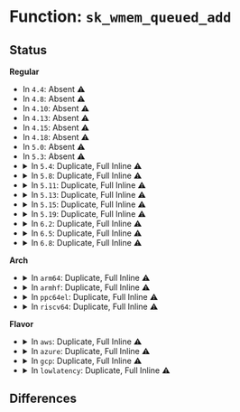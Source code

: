 # Function: <code>sk_wmem_queued_add</code>

## Status
<b>Regular</b>
<ul>
<li>
In <code>4.4</code>: Absent ⚠️
</li>
<li>
In <code>4.8</code>: Absent ⚠️
</li>
<li>
In <code>4.10</code>: Absent ⚠️
</li>
<li>
In <code>4.13</code>: Absent ⚠️
</li>
<li>
In <code>4.15</code>: Absent ⚠️
</li>
<li>
In <code>4.18</code>: Absent ⚠️
</li>
<li>
In <code>5.0</code>: Absent ⚠️
</li>
<li>
In <code>5.3</code>: Absent ⚠️
</li>
<li>
<details>
<summary>In <code>5.4</code>: Duplicate, Full Inline ⚠️</summary>

**Collision:** Static Duplication

**Inline:** Full

**Transformation:** False

**Instances:**

```
In net/core/datagram.c (ffffffff81921ba1)
Location: include/net/sock.h:894
Inline: True
Inline callers:
  - net/core/datagram.c:__zerocopy_sg_from_iter
```
```
In net/ipv4/tcp.c (ffffffff819c2e5b)
Location: include/net/sock.h:894
Inline: True
Inline callers:
  - net/ipv4/tcp.c:tcp_write_queue_purge
  - net/ipv4/tcp.c:tcp_write_queue_purge
  - net/ipv4/tcp.c:tcp_sendmsg_locked
  - net/ipv4/tcp.c:do_tcp_sendpages
  - net/ipv4/tcp.c:skb_entail
```
```
In net/ipv4/tcp_input.c (ffffffff819c7f82)
Location: include/net/sock.h:894
Inline: True
Inline callers:
  - net/ipv4/tcp_input.c:tcp_clean_rtx_queue
  - net/ipv4/tcp_input.c:tcp_shifted_skb
```
```
In net/ipv4/tcp_output.c (ffffffff819d1f58)
Location: include/net/sock.h:894
Inline: True
Inline callers:
  - net/ipv4/tcp_output.c:tcp_connect
  - net/ipv4/tcp_output.c:tcp_send_syn_data
  - net/ipv4/tcp_output.c:tcp_send_synack
  - net/ipv4/tcp_output.c:tcp_send_synack
  - net/ipv4/tcp_output.c:tcp_send_fin
  - net/ipv4/tcp_output.c:__tcp_retransmit_skb
  - net/ipv4/tcp_output.c:tcp_write_xmit
  - net/ipv4/tcp_output.c:tcp_mtu_probe
  - net/ipv4/tcp_output.c:tcp_mtu_probe
  - net/ipv4/tcp_output.c:tcp_fragment
```
</details>
</li>
<li>
<details>
<summary>In <code>5.8</code>: Duplicate, Full Inline ⚠️</summary>

**Collision:** Static Duplication

**Inline:** Full

**Transformation:** False

**Instances:**

```
In net/core/datagram.c (ffffffff819f5493)
Location: include/net/sock.h:940
Inline: True
Inline callers:
  - net/core/datagram.c:__zerocopy_sg_from_iter
```
```
In net/ipv4/tcp.c (ffffffff81aae56e)
Location: include/net/sock.h:940
Inline: True
Inline callers:
  - net/ipv4/tcp.c:tcp_write_queue_purge
  - net/ipv4/tcp.c:tcp_write_queue_purge
  - net/ipv4/tcp.c:tcp_sendmsg_locked
  - net/ipv4/tcp.c:do_tcp_sendpages
  - net/ipv4/tcp.c:skb_entail
```
```
In net/ipv4/tcp_input.c (ffffffff81ab4cd1)
Location: include/net/sock.h:940
Inline: True
Inline callers:
  - net/ipv4/tcp_input.c:tcp_clean_rtx_queue
  - net/ipv4/tcp_input.c:tcp_shifted_skb
```
```
In net/ipv4/tcp_output.c (ffffffff81abae14)
Location: include/net/sock.h:940
Inline: True
Inline callers:
  - net/ipv4/tcp_output.c:tcp_connect_queue_skb
  - net/ipv4/tcp_output.c:tcp_send_synack
  - net/ipv4/tcp_output.c:tcp_send_synack
  - net/ipv4/tcp_output.c:tcp_send_fin
  - net/ipv4/tcp_output.c:tcp_collapse_retrans
  - net/ipv4/tcp_output.c:tcp_mtu_probe
  - net/ipv4/tcp_output.c:tso_fragment
  - net/ipv4/tcp_output.c:tcp_trim_head
  - net/ipv4/tcp_output.c:tcp_fragment
```
```
In net/mptcp/protocol.c (ffffffff81baae35)
Location: include/net/sock.h:940
Inline: True
Inline callers:
  - net/mptcp/protocol.c:__mptcp_clear_xmit
  - net/mptcp/protocol.c:mptcp_clean_una
```
</details>
</li>
<li>
<details>
<summary>In <code>5.11</code>: Duplicate, Full Inline ⚠️</summary>

**Collision:** Static Duplication

**Inline:** Full

**Transformation:** False

**Instances:**

```
In net/core/datagram.c (ffffffff819f4f7e)
Location: include/net/sock.h:955
Inline: True
Inline callers:
  - net/core/datagram.c:__zerocopy_sg_from_iter
```
```
In net/ipv4/tcp.c (ffffffff81ab870f)
Location: include/net/sock.h:955
Inline: True
Inline callers:
  - net/ipv4/tcp.c:tcp_write_queue_purge
  - net/ipv4/tcp.c:tcp_write_queue_purge
  - net/ipv4/tcp.c:tcp_sendmsg_locked
  - net/ipv4/tcp.c:tcp_build_frag
  - net/ipv4/tcp.c:skb_entail
```
```
In net/ipv4/tcp_input.c (ffffffff81abfdd2)
Location: include/net/sock.h:955
Inline: True
Inline callers:
  - net/ipv4/tcp_input.c:tcp_clean_rtx_queue
  - net/ipv4/tcp_input.c:tcp_shifted_skb
```
```
In net/ipv4/tcp_output.c (ffffffff81ac61b4)
Location: include/net/sock.h:955
Inline: True
Inline callers:
  - net/ipv4/tcp_output.c:tcp_connect_queue_skb
  - net/ipv4/tcp_output.c:tcp_send_synack
  - net/ipv4/tcp_output.c:tcp_send_synack
  - net/ipv4/tcp_output.c:tcp_send_fin
  - net/ipv4/tcp_output.c:tcp_collapse_retrans
  - net/ipv4/tcp_output.c:tcp_mtu_probe
  - net/ipv4/tcp_output.c:tso_fragment
  - net/ipv4/tcp_output.c:tcp_trim_head
  - net/ipv4/tcp_output.c:tcp_fragment
```
```
In net/mptcp/protocol.c (ffffffff81bbb178)
Location: include/net/sock.h:955
Inline: True
Inline callers:
  - net/mptcp/protocol.c:__mptcp_clear_xmit
  - net/mptcp/protocol.c:mptcp_sendmsg
  - net/mptcp/protocol.c:__mptcp_clean_una
```
</details>
</li>
<li>
<details>
<summary>In <code>5.13</code>: Duplicate, Full Inline ⚠️</summary>

**Collision:** Static Duplication

**Inline:** Full

**Transformation:** False

**Instances:**

```
In net/core/datagram.c (ffffffff819db107)
Location: include/net/sock.h:959
Inline: True
Inline callers:
  - net/core/datagram.c:__zerocopy_sg_from_iter
```
```
In net/ipv4/tcp.c (ffffffff81aa3a0f)
Location: include/net/sock.h:959
Inline: True
Inline callers:
  - net/ipv4/tcp.c:tcp_write_queue_purge
  - net/ipv4/tcp.c:tcp_write_queue_purge
  - net/ipv4/tcp.c:tcp_sendmsg_locked
  - net/ipv4/tcp.c:tcp_build_frag
  - net/ipv4/tcp.c:skb_entail
```
```
In net/ipv4/tcp_input.c (ffffffff81aa7018)
Location: include/net/sock.h:959
Inline: True
Inline callers:
  - net/ipv4/tcp_input.c:tcp_shifted_skb
```
```
In net/ipv4/tcp_output.c (ffffffff81ab13c4)
Location: include/net/sock.h:959
Inline: True
Inline callers:
  - net/ipv4/tcp_output.c:tcp_connect_queue_skb
  - net/ipv4/tcp_output.c:tcp_send_synack
  - net/ipv4/tcp_output.c:tcp_send_synack
  - net/ipv4/tcp_output.c:tcp_send_fin
  - net/ipv4/tcp_output.c:tcp_collapse_retrans
  - net/ipv4/tcp_output.c:tcp_mtu_probe
  - net/ipv4/tcp_output.c:tso_fragment
  - net/ipv4/tcp_output.c:tcp_trim_head
  - net/ipv4/tcp_output.c:tcp_fragment
```
```
In net/mptcp/protocol.c (ffffffff81baa7b8)
Location: include/net/sock.h:959
Inline: True
Inline callers:
  - net/mptcp/protocol.c:__mptcp_clear_xmit
  - net/mptcp/protocol.c:mptcp_sendmsg
  - net/mptcp/protocol.c:__mptcp_clean_una
  - net/mptcp/protocol.c:__mptcp_clean_una
```
</details>
</li>
<li>
<details>
<summary>In <code>5.15</code>: Duplicate, Full Inline ⚠️</summary>

**Collision:** Static Duplication

**Inline:** Full

**Transformation:** False

**Instances:**

```
In net/core/datagram.c (ffffffff81a8b7ab)
Location: include/net/sock.h:971
Inline: True
Inline callers:
  - net/core/datagram.c:__zerocopy_sg_from_iter
```
```
In net/ipv4/tcp.c (ffffffff81b5fbbf)
Location: include/net/sock.h:971
Inline: True
Inline callers:
  - net/ipv4/tcp.c:tcp_write_queue_purge
  - net/ipv4/tcp.c:tcp_write_queue_purge
  - net/ipv4/tcp.c:tcp_sendmsg_locked
  - net/ipv4/tcp.c:tcp_build_frag
  - net/ipv4/tcp.c:skb_entail
```
```
In net/ipv4/tcp_input.c (ffffffff81b63618)
Location: include/net/sock.h:971
Inline: True
Inline callers:
  - net/ipv4/tcp_input.c:tcp_shifted_skb
```
```
In net/ipv4/tcp_output.c (ffffffff81b6e2d4)
Location: include/net/sock.h:971
Inline: True
Inline callers:
  - net/ipv4/tcp_output.c:tcp_connect_queue_skb
  - net/ipv4/tcp_output.c:tcp_send_synack
  - net/ipv4/tcp_output.c:tcp_send_synack
  - net/ipv4/tcp_output.c:tcp_send_fin
  - net/ipv4/tcp_output.c:tcp_collapse_retrans
  - net/ipv4/tcp_output.c:tcp_mtu_probe
  - net/ipv4/tcp_output.c:tso_fragment
  - net/ipv4/tcp_output.c:tcp_trim_head
  - net/ipv4/tcp_output.c:tcp_fragment
```
```
In net/mptcp/protocol.c (ffffffff81c7e636)
Location: include/net/sock.h:971
Inline: True
Inline callers:
  - net/mptcp/protocol.c:mptcp_destroy_common
  - net/mptcp/protocol.c:mptcp_sendmsg
  - net/mptcp/protocol.c:__mptcp_clean_una
  - net/mptcp/protocol.c:__mptcp_clean_una
```
</details>
</li>
<li>
<details>
<summary>In <code>5.19</code>: Duplicate, Full Inline ⚠️</summary>

**Collision:** Static Duplication

**Inline:** Full

**Transformation:** False

**Instances:**

```
In net/core/datagram.c (ffffffff81c00e69)
Location: include/net/sock.h:1011
Inline: True
Inline callers:
  - net/core/datagram.c:__zerocopy_sg_from_iter
```
```
In net/ipv4/tcp.c (ffffffff81cee67f)
Location: include/net/sock.h:1011
Inline: True
Inline callers:
  - net/ipv4/tcp.c:tcp_write_queue_purge
  - net/ipv4/tcp.c:tcp_write_queue_purge
  - net/ipv4/tcp.c:tcp_sendmsg_locked
  - net/ipv4/tcp.c:tcp_build_frag
  - net/ipv4/tcp.c:tcp_remove_empty_skb
  - net/ipv4/tcp.c:tcp_skb_entail
```
```
In net/ipv4/tcp_input.c (ffffffff81cf28bd)
Location: include/net/sock.h:1011
Inline: True
Inline callers:
  - net/ipv4/tcp_input.c:tcp_shifted_skb
```
```
In net/ipv4/tcp_output.c (ffffffff81cfd754)
Location: include/net/sock.h:1011
Inline: True
Inline callers:
  - net/ipv4/tcp_output.c:tcp_connect_queue_skb
  - net/ipv4/tcp_output.c:tcp_send_synack
  - net/ipv4/tcp_output.c:tcp_send_synack
  - net/ipv4/tcp_output.c:tcp_send_fin
  - net/ipv4/tcp_output.c:tcp_retrans_try_collapse
  - net/ipv4/tcp_output.c:tcp_mtu_probe
  - net/ipv4/tcp_output.c:tcp_mtu_probe
  - net/ipv4/tcp_output.c:tso_fragment
  - net/ipv4/tcp_output.c:tcp_trim_head
  - net/ipv4/tcp_output.c:tcp_fragment
```
```
In net/mptcp/protocol.c (ffffffff81e22b60)
Location: include/net/sock.h:1011
Inline: True
Inline callers:
  - net/mptcp/protocol.c:mptcp_sendmsg
  - net/mptcp/protocol.c:mptcp_sendmsg_frag
  - net/mptcp/protocol.c:__mptcp_clean_una
  - net/mptcp/protocol.c:dfrag_clear
```
</details>
</li>
<li>
<details>
<summary>In <code>6.2</code>: Duplicate, Full Inline ⚠️</summary>

**Collision:** Static Duplication

**Inline:** Full

**Transformation:** False

**Instances:**

```
In io_uring/net.c (ffffffff81795db6)
Location: include/net/sock.h:1049
Inline: True
Inline callers:
  - io_uring/net.c:io_sg_from_iter
```
```
In net/core/datagram.c (ffffffff81db0212)
Location: include/net/sock.h:1049
Inline: True
Inline callers:
  - net/core/datagram.c:__zerocopy_sg_from_iter
```
```
In net/ipv4/tcp.c (ffffffff81eb192e)
Location: include/net/sock.h:1049
Inline: True
Inline callers:
  - net/ipv4/tcp.c:tcp_write_queue_purge
  - net/ipv4/tcp.c:tcp_write_queue_purge
  - net/ipv4/tcp.c:tcp_sendmsg_locked
  - net/ipv4/tcp.c:tcp_build_frag
  - net/ipv4/tcp.c:tcp_remove_empty_skb
  - net/ipv4/tcp.c:tcp_skb_entail
```
```
In net/ipv4/tcp_input.c (ffffffff81eb6b1d)
Location: include/net/sock.h:1049
Inline: True
Inline callers:
  - net/ipv4/tcp_input.c:tcp_shifted_skb
```
```
In net/ipv4/tcp_output.c (ffffffff81ec2364)
Location: include/net/sock.h:1049
Inline: True
Inline callers:
  - net/ipv4/tcp_output.c:tcp_connect_queue_skb
  - net/ipv4/tcp_output.c:tcp_send_synack
  - net/ipv4/tcp_output.c:tcp_send_synack
  - net/ipv4/tcp_output.c:tcp_send_fin
  - net/ipv4/tcp_output.c:tcp_retrans_try_collapse
  - net/ipv4/tcp_output.c:tcp_mtu_probe
  - net/ipv4/tcp_output.c:tso_fragment
  - net/ipv4/tcp_output.c:tcp_trim_head
  - net/ipv4/tcp_output.c:tcp_fragment
```
```
In net/mptcp/protocol.c (ffffffff81ffb881)
Location: include/net/sock.h:1049
Inline: True
Inline callers:
  - net/mptcp/protocol.c:mptcp_sendmsg
  - net/mptcp/protocol.c:mptcp_sendmsg_frag
  - net/mptcp/protocol.c:__mptcp_clean_una
  - net/mptcp/protocol.c:dfrag_clear
```
</details>
</li>
<li>
<details>
<summary>In <code>6.5</code>: Duplicate, Full Inline ⚠️</summary>

**Collision:** Static Duplication

**Inline:** Full

**Transformation:** False

**Instances:**

```
In io_uring/net.c (ffffffff817d6a4b)
Location: include/net/sock.h:1051
Inline: True
Inline callers:
  - io_uring/net.c:io_sg_from_iter
```
```
In net/core/datagram.c (ffffffff81e2052e)
Location: include/net/sock.h:1051
Inline: True
Inline callers:
  - net/core/datagram.c:__zerocopy_sg_from_iter
```
```
In net/ipv4/tcp.c (ffffffff81f0ff5f)
Location: include/net/sock.h:1051
Inline: True
Inline callers:
  - net/ipv4/tcp.c:tcp_write_queue_purge
  - net/ipv4/tcp.c:tcp_write_queue_purge
  - net/ipv4/tcp.c:tcp_sendmsg_locked
  - net/ipv4/tcp.c:tcp_sendmsg_locked
  - net/ipv4/tcp.c:tcp_remove_empty_skb
  - net/ipv4/tcp.c:tcp_skb_entail
```
```
In net/ipv4/tcp_input.c (ffffffff81f14f3d)
Location: include/net/sock.h:1051
Inline: True
Inline callers:
  - net/ipv4/tcp_input.c:tcp_shifted_skb
```
```
In net/ipv4/tcp_output.c (ffffffff81f20974)
Location: include/net/sock.h:1051
Inline: True
Inline callers:
  - net/ipv4/tcp_output.c:tcp_connect_queue_skb
  - net/ipv4/tcp_output.c:tcp_send_synack
  - net/ipv4/tcp_output.c:tcp_send_synack
  - net/ipv4/tcp_output.c:tcp_send_fin
  - net/ipv4/tcp_output.c:tcp_retrans_try_collapse
  - net/ipv4/tcp_output.c:tcp_write_xmit
  - net/ipv4/tcp_output.c:tcp_mtu_probe
  - net/ipv4/tcp_output.c:tcp_trim_head
  - net/ipv4/tcp_output.c:tcp_fragment
```
```
In net/mptcp/protocol.c (ffffffff82077c03)
Location: include/net/sock.h:1051
Inline: True
Inline callers:
  - net/mptcp/protocol.c:mptcp_sendmsg
  - net/mptcp/protocol.c:mptcp_sendmsg_frag
  - net/mptcp/protocol.c:__mptcp_clean_una
  - net/mptcp/protocol.c:dfrag_clear
```
</details>
</li>
<li>
<details>
<summary>In <code>6.8</code>: Duplicate, Full Inline ⚠️</summary>

**Collision:** Static Duplication

**Inline:** Full

**Transformation:** False

**Instances:**

```
In io_uring/net.c (ffffffff8181ac1b)
Location: include/net/sock.h:1022
Inline: True
Inline callers:
  - io_uring/net.c:io_sg_from_iter
```
```
In net/core/datagram.c (ffffffff81ede402)
Location: include/net/sock.h:1022
Inline: True
Inline callers:
  - net/core/datagram.c:__zerocopy_sg_from_iter
```
```
In net/ipv4/tcp.c (ffffffff81fd415f)
Location: include/net/sock.h:1022
Inline: True
Inline callers:
  - net/ipv4/tcp.c:tcp_write_queue_purge
  - net/ipv4/tcp.c:tcp_write_queue_purge
  - net/ipv4/tcp.c:tcp_sendmsg_locked
  - net/ipv4/tcp.c:tcp_sendmsg_locked
  - net/ipv4/tcp.c:tcp_remove_empty_skb
  - net/ipv4/tcp.c:tcp_skb_entail
```
```
In net/ipv4/tcp_input.c (ffffffff81fd947d)
Location: include/net/sock.h:1022
Inline: True
Inline callers:
  - net/ipv4/tcp_input.c:tcp_shifted_skb
```
```
In net/ipv4/tcp_output.c (ffffffff81fe5074)
Location: include/net/sock.h:1022
Inline: True
Inline callers:
  - net/ipv4/tcp_output.c:tcp_connect_queue_skb
  - net/ipv4/tcp_output.c:tcp_send_synack
  - net/ipv4/tcp_output.c:tcp_send_synack
  - net/ipv4/tcp_output.c:tcp_send_fin
  - net/ipv4/tcp_output.c:tcp_retrans_try_collapse
  - net/ipv4/tcp_output.c:tcp_write_xmit
  - net/ipv4/tcp_output.c:tcp_mtu_probe
  - net/ipv4/tcp_output.c:tcp_trim_head
  - net/ipv4/tcp_output.c:tcp_fragment
```
```
In net/mptcp/protocol.c (ffffffff8214cbe8)
Location: include/net/sock.h:1022
Inline: True
Inline callers:
  - net/mptcp/protocol.c:mptcp_sendmsg
  - net/mptcp/protocol.c:mptcp_sendmsg_frag
  - net/mptcp/protocol.c:__mptcp_clean_una
  - net/mptcp/protocol.c:dfrag_clear
```
</details>
</li>
</ul>
<b>Arch</b>
<ul>
<li>
<details>
<summary>In <code>arm64</code>: Duplicate, Full Inline ⚠️</summary>

**Collision:** Static Duplication

**Inline:** Full

**Transformation:** False

**Instances:**

```
In net/core/datagram.c (ffff800010bbc200)
Location: include/net/sock.h:894
Inline: True
Inline callers:
  - net/core/datagram.c:__zerocopy_sg_from_iter
```
```
In net/ipv4/tcp.c (ffff800010c75c6c)
Location: include/net/sock.h:894
Inline: True
Inline callers:
  - net/ipv4/tcp.c:tcp_write_queue_purge
  - net/ipv4/tcp.c:tcp_write_queue_purge
  - net/ipv4/tcp.c:tcp_sendmsg_locked
  - net/ipv4/tcp.c:do_tcp_sendpages
  - net/ipv4/tcp.c:skb_entail
```
```
In net/ipv4/tcp_input.c (ffff800010c7ba40)
Location: include/net/sock.h:894
Inline: True
Inline callers:
  - net/ipv4/tcp_input.c:tcp_clean_rtx_queue
  - net/ipv4/tcp_input.c:tcp_shifted_skb
```
```
In net/ipv4/tcp_output.c (ffff800010c84b28)
Location: include/net/sock.h:894
Inline: True
Inline callers:
  - net/ipv4/tcp_output.c:tcp_connect
  - net/ipv4/tcp_output.c:tcp_send_syn_data
  - net/ipv4/tcp_output.c:tcp_send_synack
  - net/ipv4/tcp_output.c:tcp_send_synack
  - net/ipv4/tcp_output.c:tcp_send_fin
  - net/ipv4/tcp_output.c:__tcp_retransmit_skb
  - net/ipv4/tcp_output.c:tcp_write_xmit
  - net/ipv4/tcp_output.c:tcp_mtu_probe
  - net/ipv4/tcp_output.c:tcp_mtu_probe
  - net/ipv4/tcp_output.c:tcp_fragment
```
</details>
</li>
<li>
<details>
<summary>In <code>armhf</code>: Duplicate, Full Inline ⚠️</summary>

**Collision:** Static Duplication

**Inline:** Full

**Transformation:** False

**Instances:**

```
In net/core/datagram.c (c0cd8678)
Location: include/net/sock.h:894
Inline: True
Inline callers:
  - net/core/datagram.c:__zerocopy_sg_from_iter
```
```
In net/ipv4/tcp.c (c0d84308)
Location: include/net/sock.h:894
Inline: True
Inline callers:
  - net/ipv4/tcp.c:tcp_write_queue_purge
  - net/ipv4/tcp.c:tcp_write_queue_purge
  - net/ipv4/tcp.c:tcp_sendmsg_locked
  - net/ipv4/tcp.c:do_tcp_sendpages
  - net/ipv4/tcp.c:skb_entail
```
```
In net/ipv4/tcp_input.c (c0d89620)
Location: include/net/sock.h:894
Inline: True
Inline callers:
  - net/ipv4/tcp_input.c:tcp_clean_rtx_queue
  - net/ipv4/tcp_input.c:tcp_shifted_skb
```
```
In net/ipv4/tcp_output.c (c0d93e00)
Location: include/net/sock.h:894
Inline: True
Inline callers:
  - net/ipv4/tcp_output.c:tcp_connect
  - net/ipv4/tcp_output.c:tcp_send_syn_data
  - net/ipv4/tcp_output.c:tcp_send_synack
  - net/ipv4/tcp_output.c:tcp_send_synack
  - net/ipv4/tcp_output.c:tcp_send_fin
  - net/ipv4/tcp_output.c:__tcp_retransmit_skb
  - net/ipv4/tcp_output.c:tcp_write_xmit
  - net/ipv4/tcp_output.c:tcp_mtu_probe
  - net/ipv4/tcp_output.c:tcp_mtu_probe
  - net/ipv4/tcp_output.c:tcp_fragment
```
</details>
</li>
<li>
<details>
<summary>In <code>ppc64el</code>: Duplicate, Full Inline ⚠️</summary>

**Collision:** Static Duplication

**Inline:** Full

**Transformation:** False

**Instances:**

```
In net/core/datagram.c (c000000000c95440)
Location: include/net/sock.h:894
Inline: True
Inline callers:
  - net/core/datagram.c:__zerocopy_sg_from_iter
```
```
In net/ipv4/tcp.c (c000000000d7d518)
Location: include/net/sock.h:894
Inline: True
Inline callers:
  - net/ipv4/tcp.c:tcp_write_queue_purge
  - net/ipv4/tcp.c:tcp_write_queue_purge
  - net/ipv4/tcp.c:tcp_sendmsg_locked
  - net/ipv4/tcp.c:do_tcp_sendpages
  - net/ipv4/tcp.c:skb_entail
```
```
In net/ipv4/tcp_input.c (c000000000d845a8)
Location: include/net/sock.h:894
Inline: True
Inline callers:
  - net/ipv4/tcp_input.c:tcp_clean_rtx_queue
  - net/ipv4/tcp_input.c:tcp_shifted_skb
```
```
In net/ipv4/tcp_output.c (c000000000d909c0)
Location: include/net/sock.h:894
Inline: True
Inline callers:
  - net/ipv4/tcp_output.c:tcp_connect
  - net/ipv4/tcp_output.c:tcp_send_syn_data
  - net/ipv4/tcp_output.c:tcp_send_synack
  - net/ipv4/tcp_output.c:tcp_send_synack
  - net/ipv4/tcp_output.c:tcp_send_fin
  - net/ipv4/tcp_output.c:__tcp_retransmit_skb
  - net/ipv4/tcp_output.c:tcp_write_xmit
  - net/ipv4/tcp_output.c:tcp_mtu_probe
  - net/ipv4/tcp_output.c:tcp_mtu_probe
  - net/ipv4/tcp_output.c:tcp_fragment
```
</details>
</li>
<li>
<details>
<summary>In <code>riscv64</code>: Duplicate, Full Inline ⚠️</summary>

**Collision:** Static Duplication

**Inline:** Full

**Transformation:** False

**Instances:**

```
In net/core/datagram.c (ffffffe00074af92)
Location: include/net/sock.h:894
Inline: True
Inline callers:
  - net/core/datagram.c:__zerocopy_sg_from_iter
```
```
In net/ipv4/tcp.c (ffffffe0007d8e8c)
Location: include/net/sock.h:894
Inline: True
Inline callers:
  - net/ipv4/tcp.c:tcp_write_queue_purge
  - net/ipv4/tcp.c:tcp_write_queue_purge
  - net/ipv4/tcp.c:tcp_sendmsg_locked
  - net/ipv4/tcp.c:do_tcp_sendpages
  - net/ipv4/tcp.c:skb_entail
```
```
In net/ipv4/tcp_input.c (ffffffe0007dda9e)
Location: include/net/sock.h:894
Inline: True
Inline callers:
  - net/ipv4/tcp_input.c:tcp_clean_rtx_queue
  - net/ipv4/tcp_input.c:tcp_shifted_skb
```
```
In net/ipv4/tcp_output.c (ffffffe0007e64dc)
Location: include/net/sock.h:894
Inline: True
Inline callers:
  - net/ipv4/tcp_output.c:tcp_connect
  - net/ipv4/tcp_output.c:tcp_send_syn_data
  - net/ipv4/tcp_output.c:tcp_send_synack
  - net/ipv4/tcp_output.c:tcp_send_synack
  - net/ipv4/tcp_output.c:tcp_send_fin
  - net/ipv4/tcp_output.c:__tcp_retransmit_skb
  - net/ipv4/tcp_output.c:tcp_write_xmit
  - net/ipv4/tcp_output.c:tcp_mtu_probe
  - net/ipv4/tcp_output.c:tcp_mtu_probe
  - net/ipv4/tcp_output.c:tcp_fragment
```
</details>
</li>
</ul>
<b>Flavor</b>
<ul>
<li>
<details>
<summary>In <code>aws</code>: Duplicate, Full Inline ⚠️</summary>

**Collision:** Static Duplication

**Inline:** Full

**Transformation:** False

**Instances:**

```
In net/core/datagram.c (ffffffff818c1ba1)
Location: include/net/sock.h:894
Inline: True
Inline callers:
  - net/core/datagram.c:__zerocopy_sg_from_iter
```
```
In net/ipv4/tcp.c (ffffffff81962ccb)
Location: include/net/sock.h:894
Inline: True
Inline callers:
  - net/ipv4/tcp.c:tcp_write_queue_purge
  - net/ipv4/tcp.c:tcp_write_queue_purge
  - net/ipv4/tcp.c:tcp_sendmsg_locked
  - net/ipv4/tcp.c:do_tcp_sendpages
  - net/ipv4/tcp.c:skb_entail
```
```
In net/ipv4/tcp_input.c (ffffffff81967df2)
Location: include/net/sock.h:894
Inline: True
Inline callers:
  - net/ipv4/tcp_input.c:tcp_clean_rtx_queue
  - net/ipv4/tcp_input.c:tcp_shifted_skb
```
```
In net/ipv4/tcp_output.c (ffffffff81971dc8)
Location: include/net/sock.h:894
Inline: True
Inline callers:
  - net/ipv4/tcp_output.c:tcp_connect
  - net/ipv4/tcp_output.c:tcp_send_syn_data
  - net/ipv4/tcp_output.c:tcp_send_synack
  - net/ipv4/tcp_output.c:tcp_send_synack
  - net/ipv4/tcp_output.c:tcp_send_fin
  - net/ipv4/tcp_output.c:__tcp_retransmit_skb
  - net/ipv4/tcp_output.c:tcp_write_xmit
  - net/ipv4/tcp_output.c:tcp_mtu_probe
  - net/ipv4/tcp_output.c:tcp_mtu_probe
  - net/ipv4/tcp_output.c:tcp_fragment
```
</details>
</li>
<li>
<details>
<summary>In <code>azure</code>: Duplicate, Full Inline ⚠️</summary>

**Collision:** Static Duplication

**Inline:** Full

**Transformation:** False

**Instances:**

```
In net/core/datagram.c (ffffffff8187bae1)
Location: include/net/sock.h:894
Inline: True
Inline callers:
  - net/core/datagram.c:__zerocopy_sg_from_iter
```
```
In net/ipv4/tcp.c (ffffffff8191c7bb)
Location: include/net/sock.h:894
Inline: True
Inline callers:
  - net/ipv4/tcp.c:tcp_write_queue_purge
  - net/ipv4/tcp.c:tcp_write_queue_purge
  - net/ipv4/tcp.c:tcp_sendmsg_locked
  - net/ipv4/tcp.c:do_tcp_sendpages
  - net/ipv4/tcp.c:skb_entail
```
```
In net/ipv4/tcp_input.c (ffffffff819218e2)
Location: include/net/sock.h:894
Inline: True
Inline callers:
  - net/ipv4/tcp_input.c:tcp_clean_rtx_queue
  - net/ipv4/tcp_input.c:tcp_shifted_skb
```
```
In net/ipv4/tcp_output.c (ffffffff8192b898)
Location: include/net/sock.h:894
Inline: True
Inline callers:
  - net/ipv4/tcp_output.c:tcp_connect
  - net/ipv4/tcp_output.c:tcp_send_syn_data
  - net/ipv4/tcp_output.c:tcp_send_synack
  - net/ipv4/tcp_output.c:tcp_send_synack
  - net/ipv4/tcp_output.c:tcp_send_fin
  - net/ipv4/tcp_output.c:__tcp_retransmit_skb
  - net/ipv4/tcp_output.c:tcp_write_xmit
  - net/ipv4/tcp_output.c:tcp_mtu_probe
  - net/ipv4/tcp_output.c:tcp_mtu_probe
  - net/ipv4/tcp_output.c:tcp_fragment
```
</details>
</li>
<li>
<details>
<summary>In <code>gcp</code>: Duplicate, Full Inline ⚠️</summary>

**Collision:** Static Duplication

**Inline:** Full

**Transformation:** False

**Instances:**

```
In net/core/datagram.c (ffffffff81912ba1)
Location: include/net/sock.h:894
Inline: True
Inline callers:
  - net/core/datagram.c:__zerocopy_sg_from_iter
```
```
In net/ipv4/tcp.c (ffffffff819cd49b)
Location: include/net/sock.h:894
Inline: True
Inline callers:
  - net/ipv4/tcp.c:tcp_write_queue_purge
  - net/ipv4/tcp.c:tcp_write_queue_purge
  - net/ipv4/tcp.c:tcp_sendmsg_locked
  - net/ipv4/tcp.c:do_tcp_sendpages
  - net/ipv4/tcp.c:skb_entail
```
```
In net/ipv4/tcp_input.c (ffffffff819d25c2)
Location: include/net/sock.h:894
Inline: True
Inline callers:
  - net/ipv4/tcp_input.c:tcp_clean_rtx_queue
  - net/ipv4/tcp_input.c:tcp_shifted_skb
```
```
In net/ipv4/tcp_output.c (ffffffff819dc598)
Location: include/net/sock.h:894
Inline: True
Inline callers:
  - net/ipv4/tcp_output.c:tcp_connect
  - net/ipv4/tcp_output.c:tcp_send_syn_data
  - net/ipv4/tcp_output.c:tcp_send_synack
  - net/ipv4/tcp_output.c:tcp_send_synack
  - net/ipv4/tcp_output.c:tcp_send_fin
  - net/ipv4/tcp_output.c:__tcp_retransmit_skb
  - net/ipv4/tcp_output.c:tcp_write_xmit
  - net/ipv4/tcp_output.c:tcp_mtu_probe
  - net/ipv4/tcp_output.c:tcp_mtu_probe
  - net/ipv4/tcp_output.c:tcp_fragment
```
</details>
</li>
<li>
<details>
<summary>In <code>lowlatency</code>: Duplicate, Full Inline ⚠️</summary>

**Collision:** Static Duplication

**Inline:** Full

**Transformation:** False

**Instances:**

```
In net/core/datagram.c (ffffffff81933d21)
Location: include/net/sock.h:894
Inline: True
Inline callers:
  - net/core/datagram.c:__zerocopy_sg_from_iter
```
```
In net/ipv4/tcp.c (ffffffff819d702b)
Location: include/net/sock.h:894
Inline: True
Inline callers:
  - net/ipv4/tcp.c:tcp_write_queue_purge
  - net/ipv4/tcp.c:tcp_write_queue_purge
  - net/ipv4/tcp.c:tcp_sendmsg_locked
  - net/ipv4/tcp.c:do_tcp_sendpages
  - net/ipv4/tcp.c:skb_entail
```
```
In net/ipv4/tcp_input.c (ffffffff819dc162)
Location: include/net/sock.h:894
Inline: True
Inline callers:
  - net/ipv4/tcp_input.c:tcp_clean_rtx_queue
  - net/ipv4/tcp_input.c:tcp_shifted_skb
```
```
In net/ipv4/tcp_output.c (ffffffff819e6218)
Location: include/net/sock.h:894
Inline: True
Inline callers:
  - net/ipv4/tcp_output.c:tcp_connect
  - net/ipv4/tcp_output.c:tcp_send_syn_data
  - net/ipv4/tcp_output.c:tcp_send_synack
  - net/ipv4/tcp_output.c:tcp_send_synack
  - net/ipv4/tcp_output.c:tcp_send_fin
  - net/ipv4/tcp_output.c:__tcp_retransmit_skb
  - net/ipv4/tcp_output.c:tcp_write_xmit
  - net/ipv4/tcp_output.c:tcp_mtu_probe
  - net/ipv4/tcp_output.c:tcp_mtu_probe
  - net/ipv4/tcp_output.c:tcp_fragment
```
</details>
</li>
</ul>

## Differences
